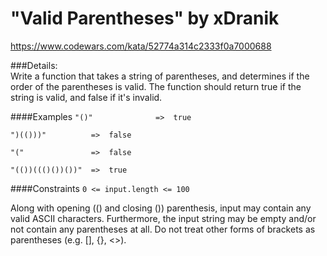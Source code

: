 # "Valid Parentheses" by xDranik

https://www.codewars.com/kata/52774a314c2333f0a7000688

###Details:  
Write a function that takes a string of parentheses, and determines if the order of the parentheses is valid. The function should return true if the string is valid, and false if it's invalid.

####Examples
`
"()"              =>  true
`

`
")(()))"          =>  false
`

`
"("               =>  false
`

`
"(())((()())())"  =>  true
`

####Constraints
`
0 <= input.length <= 100
`

Along with opening (() and closing ()) parenthesis, input may contain any valid ASCII characters. Furthermore, the input string may be empty and/or not contain any parentheses at all. Do not treat other forms of brackets as parentheses (e.g. [], {}, <>).
